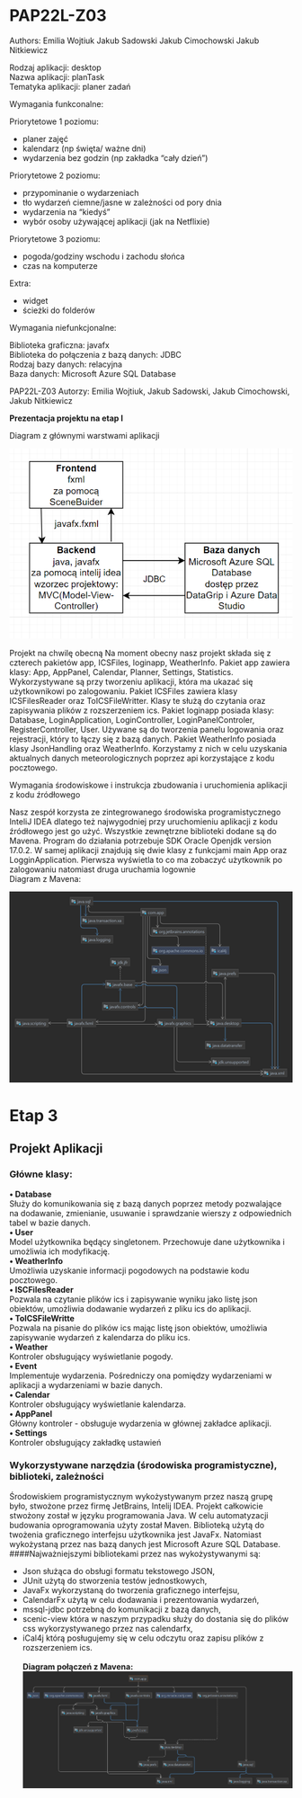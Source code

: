 # PAP22L-Z03
Authors:
Emilia Wojtiuk
Jakub Sadowski
Jakub Cimochowski
Jakub Nitkiewicz

Rodzaj aplikacji: desktop    
Nazwa aplikacji: planTask   
Tematyka aplikacji: planer zadań    

Wymagania funkconalne:

Priorytetowe 1 poziomu:
- planer zajęć 
- kalendarz (np święta/ ważne dni)
- wydarzenia bez godzin (np zakładka “cały dzień”)

Priorytetowe 2 poziomu:
- przypominanie o wydarzeniach
- tło wydarzeń ciemne/jasne w zależności od pory dnia
- wydarzenia na “kiedyś”
- wybór osoby używającej aplikacji (jak na Netflixie)

Priorytetowe 3 poziomu:
- pogoda/godziny wschodu i zachodu słońca
- czas na komputerze 

Extra:
- widget
- ścieżki do folderów

Wymagania niefunkcjonalne:

Biblioteka graficzna: javafx    
Biblioteka do połączenia z bazą danych: JDBC    
Rodzaj bazy danych: relacyjna   
Baza danych: Microsoft Azure SQL Database   

PAP22L-Z03
Autorzy: Emilia Wojtiuk, Jakub Sadowski, Jakub Cimochowski, Jakub Nitkiewicz

**Prezentacja projektu na etap I**

Diagram z głównymi warstwami aplikacji

![](diagram.png)

Projekt na chwilę obecną
Na moment obecny nasz projekt składa się z czterech pakietów app, ICSFiles, loginapp, WeatherInfo. Pakiet app zawiera klasy: App, AppPanel, Calendar, Planner, Settings, Statistics. Wykorzystywane są przy tworzeniu aplikacji, która ma ukazać się użytkownikowi po zalogowaniu. Pakiet ICSFiles zawiera klasy ICSFilesReader oraz ToICSFileWritter. Klasy te służą do czytania oraz zapisywania plików z rozszerzeniem ics. Pakiet loginapp posiada klasy: Database, LoginApplication, LoginController, LoginPanelControler, RegisterController, User. Używane są do tworzenia panelu logowania oraz rejestracji, który to łączy się z bazą danych. Pakiet WeatherInfo posiada klasy JsonHandling oraz WeatherInfo. Korzystamy z nich w celu uzyskania aktualnych danych meteorologicznych poprzez api korzystające z kodu pocztowego. 


Wymagania środowiskowe i instrukcja zbudowania i uruchomienia aplikacji z kodu źródłowego

Nasz zespół korzysta ze zintegrowanego środowiska programistycznego InteliJ IDEA dlatego też najwygodniej przy uruchomieniu aplikacji z kodu źródłowego jest go użyć. Wszystkie zewnętrzne biblioteki dodane są do Mavena. Program do działania potrzebuje SDK Oracle Openjdk version 17.0.2. W samej aplikacji znajdują się dwie klasy z funkcjami main App oraz LogginApplication. Pierwsza wyświetla to co ma zobaczyć użytkownik po zalogowaniu natomiast druga uruchamia logownie\
Diagram z Mavena:

 ![](mavenDiagram.png)


# Etap 3
 
## Projekt Aplikacji

### Główne klasy:
**•	Database**\
Służy do komunikowania się z bazą danych poprzez metody pozwalające na dodawanie, zmienianie, usuwanie i sprawdzanie wierszy z odpowiednich tabel w bazie danych.\
**•	User**\
Model użytkownika będący singletonem. Przechowuje dane użytkownika i umożliwia ich modyfikację.\
**•	WeatherInfo**\
Umożliwia uzyskanie informacji pogodowych na podstawie kodu pocztowego.\
**•	ISCFilesReader**\
Pozwala na czytanie plików ics i zapisywanie wyniku jako listę json obiektów, umożliwia dodawanie wydarzeń z pliku ics do aplikacji.\
**•	ToICSFileWritte**\
Pozwala na pisanie do plików ics mając listę json obiektów, umożliwia zapisywanie wydarzeń z kalendarza do pliku ics.\
**•	Weather**\
Kontroler obsługujący wyświetlanie pogody.\
**•	Event**\
Implementuje wydarzenia. Pośredniczy ona pomiędzy wydarzeniami w aplikacji a wydarzeniami w bazie danych.\
**•	Calendar**\
Kontroler obsługujący wyświetlanie kalendarza.\
**•	AppPanel**\
Główny kontroler - obsługuje wydarzenia w głównej zakładce aplikacji.\
**•	Settings**\
Kontroler obsługujący zakładkę ustawień


### Wykorzystywane narzędzia (środowiska programistyczne), biblioteki, zależności 
Środowiskiem programistycznym wykożystywanym przez naszą grupę było, stwożone przez firmę JetBrains, Intelij IDEA. Projekt całkowicie stwożony został w języku programowania Java. W celu automatyzacji budowania oprogramowania użyty został Maven. Biblioteką użytą do twożenia graficznego interfejsu użytkownika jest JavaFx. Natomiast wykożystaną przez nas bazą danych jest Microsoft Azure SQL Database.
####Najważniejszymi bibliotekami przez nas wykożystywanymi są: 
- Json służąca do obsługi formatu tekstowego JSON, 
- JUnit użytą do stworzenia testów jednostkowych,
- JavaFx  wykorzystaną do tworzenia graficznego interfejsu,
- CalendarFx użytą w celu dodawania i prezentowania wydarzeń,
- mssql-jdbc potrzebną do komunikacji z bazą danych,
- scenic-view która w naszym przypadku służy do dostania się do plików css wykorzystywanego przez nas calendarfx,
- iCal4j którą posługujemy się w celu odczytu oraz zapisu plików z rozszerzeniem ics.\
\
  **Diagram połączeń z Mavena:**
  ![](module-info.png)

